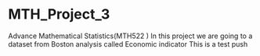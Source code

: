 # MTH_Project_3
Advance Mathematical Statistics(MTH522 )
In this project we are going to a dataset from Boston analysis called Economic indicator
This is a test push

